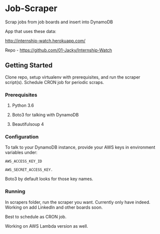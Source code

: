 # Job-Scraper

Scrap jobs from job boards and insert into DynamoDB

App that uses these data: 

http://internship-watch.herokuapp.com/

Repo - https://github.com/01-Jacky/Internship-Watch

## Getting Started 

Clone repo, setup virtualenv with prerequisites, and run the scraper script(s). Schedule CRON job for periodic scraps. 

### Prerequisites

1. Python 3.6

2. Boto3 for talking with DynamoDB

3. Beautifulsoup 4 

### Configuration

To talk to your DynamoDB instance, provide your AWS keys in environment variables under:
 
    AWS_ACCESS_KEY_ID 
    
    AWS_SECRET_ACCESS_KEY. 

Boto3 by default looks for those key names.

### Running

In scrapers folder, run the scraper you want. Currently only have indeed. Working on add LinkedIn and other boards soon.
    
Best to schedule as CRON job.
 
Working on AWS Lambda version as well.





